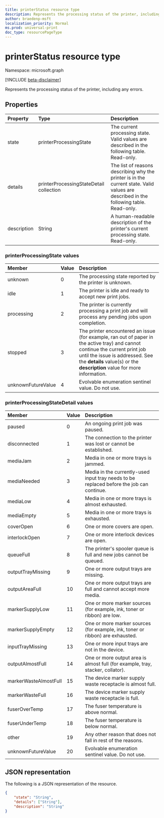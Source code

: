 ```yaml
---
title: printerStatus resource type
description: Represents the processing status of the printer, including any errors.
author: braedenp-msft
localization_priority: Normal
ms.prod: universal-print
doc_type: resourcePageType
---
```


# printerStatus resource type

Namespace: microsoft.graph

[!INCLUDE [beta-disclaimer](../../includes/beta-disclaimer.md)]

Represents the processing status of the printer, including any errors.

## Properties
| Property     | Type        | Description |
|:-------------|:------------|:------------|
|state|printerProcessingState|The current processing state. Valid values are described in the following table. Read-only.|
|details|printerProcessingStateDetail collection|The list of reasons describing why the printer is in the current state. Valid values are described in the following table. Read-only.|
|description|String|A human-readable description of the printer's current processing state. Read-only.|

### printerProcessingState values

|Member|Value|Description|
|:---|:---|:---|
|unknown|0|The processing state reported by the printer is unknown.|
|idle|1|The printer is idle and ready to accept new print jobs.|
|processing|2|The printer is currently processing a print job and will process any pending jobs upon completion.|
|stopped|3|The printer encountered an issue (for example, ran out of paper in the active tray) and cannot continue the current print job until the issue is addressed. See the **details** value(s) or the **description** value for more information.|
|unknownFutureValue|4|Evolvable enumeration sentinel value. Do not use.|

### printerProcessingStateDetail values

|Member|Value|Description|
|:---|:---|:---|
|paused|0| An ongoing print job was paused.|
|disconnected|1|The connection to the printer was lost or cannot be established.|
|mediaJam|2|Media in one or more trays is jammed.|
|mediaNeeded|3|Media in the currently-used input tray needs to be replaced before the job can continue.|
|mediaLow|4|Media in one or more trays is almost exhausted.|
|mediaEmpty|5|Media in one or more trays is exhausted.|
|coverOpen|6|One or more covers are open.|
|interlockOpen|7|One or more interlock devices are open.|
|queueFull|8|The printer's spooler queue is full and new jobs cannot be queued.|
|outputTrayMissing|9|One or more output trays are missing.|
|outputAreaFull|10|One or more output trays are full and cannot accept more media.|
|markerSupplyLow|11|One or more marker sources (for example, ink, toner or ribbon) are low.|
|markerSupplyEmpty|12|One or more marker sources (for example, ink, toner or ribbon) are exhausted.|
|inputTrayMissing|13|One or more input trays are not in the device.|
|outputAlmostFull|14|One or more output area is almost full (for example, tray, stacker, collator).|
|markerWasteAlmostFull|15|The device marker supply waste receptacle is almost full.|
|markerWasteFull|16|The device marker supply waste receptacle is full.|
|fuserOverTemp|17|The fuser temperature is above normal.|
|fuserUnderTemp|18|The fuser temperature is below normal.|
|other|19|Any other reason that does not fall in rest of the reasons.|
|unknownFutureValue|20|Evolvable enumeration sentinel value. Do not use.|

## JSON representation

The following is a JSON representation of the resource.

<!-- {
  "blockType": "resource",
  "optionalProperties": [

  ],
  "@odata.type": "microsoft.graph.printerStatus"
}-->

```json
{
    "state": "String",
    "details": ["String"],
    "description": "String"
}
```

<!-- uuid: 8fcb5dbc-d5aa-4681-8e31-b001d5168d79
2015-10-25 14:57:30 UTC -->
<!-- {
  "type": "#page.annotation",
  "description": "printerStatus resource",
  "keywords": "",
  "section": "documentation",
  "tocPath": ""
}-->

